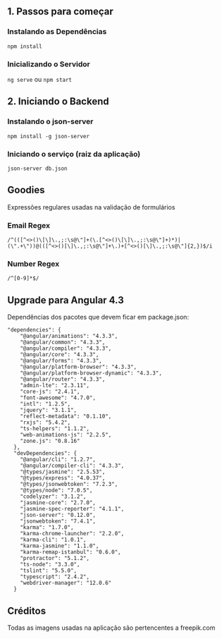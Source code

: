 ## 1. Passos para começar

### Instalando as Dependências

`npm install`

### Inicializando o Servidor

`ng serve` ou `npm start`

## 2. Iniciando o Backend

### Instalando o json-server

`npm install -g json-server`

### Iniciando o serviço (raiz da aplicação)

`json-server db.json`

## Goodies

Expressões regulares usadas na validação de formulários

### Email Regex

`/^(([^<>()\[\]\.,;:\s@\"]+(\.[^<>()\[\]\.,;:\s@\"]+)*)|(\".+\"))@(([^<>()[\]\.,;:\s@\"]+\.)+[^<>()[\]\.,;:\s@\"]{2,})$/i`

### Number Regex

`/^[0-9]*$/`

## Upgrade para Angular 4.3

Dependências dos pacotes que devem ficar em package.json:

```
"dependencies": {
    "@angular/animations": "4.3.3",
    "@angular/common": "4.3.3",
    "@angular/compiler": "4.3.3",
    "@angular/core": "4.3.3",
    "@angular/forms": "4.3.3",
    "@angular/platform-browser": "4.3.3",
    "@angular/platform-browser-dynamic": "4.3.3",
    "@angular/router": "4.3.3",
    "admin-lte": "2.3.11",
    "core-js": "2.4.1",
    "font-awesome": "4.7.0",
    "intl": "1.2.5",
    "jquery": "3.1.1",
    "reflect-metadata": "0.1.10",
    "rxjs": "5.4.2",
    "ts-helpers": "1.1.2",
    "web-animations-js": "2.2.5",
    "zone.js": "0.8.16"
  },
  "devDependencies": {
    "@angular/cli": "1.2.7",
    "@angular/compiler-cli": "4.3.3",
    "@types/jasmine": "2.5.53",
    "@types/express": "4.0.37",
    "@types/jsonwebtoken": "7.2.3",
    "@types/node": "7.0.5",
    "codelyzer": "3.1.2",
    "jasmine-core": "2.7.0",
    "jasmine-spec-reporter": "4.1.1",
    "json-server": "0.12.0",
    "jsonwebtoken": "7.4.1",
    "karma": "1.7.0",
    "karma-chrome-launcher": "2.2.0",
    "karma-cli": "1.0.1",
    "karma-jasmine": "1.1.0",
    "karma-remap-istanbul": "0.6.0",
    "protractor": "5.1.2",
    "ts-node": "3.3.0",
    "tslint": "5.5.0",
    "typescript": "2.4.2",
    "webdriver-manager": "12.0.6"
  }
```

## Créditos

Todas as imagens usadas na aplicação são pertencentes a freepik.com

